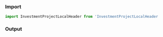 ### Import

```js
import InvestmentProjectLocalHeader from 'InvestmentProjectLocalHeader'
```

### Output
